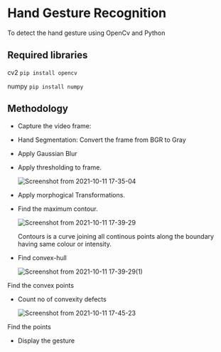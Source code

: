 # Hand Gesture Recognition
To detect the hand gesture using OpenCv and Python
## Required libraries 
cv2 
``` pip install opencv ```

numpy
``` pip install numpy ```
## Methodology
- Capture the video frame:
- Hand Segmentation: Convert the frame from BGR to Gray
- Apply Gaussian Blur
- Apply thresholding to frame.

    ![Screenshot from 2021-10-11 17-35-04](https://user-images.githubusercontent.com/85958512/136789989-e232fd76-4c27-47e4-ab08-710117c34e54.png)
- Apply morphogical Transformations.

- Find the maximum contour.

    ![Screenshot from 2021-10-11 17-39-29](https://user-images.githubusercontent.com/85958512/136790374-69f1f5ed-ca6d-4ff5-b2f3-22cfde4c6c62.png)
    
    Contours is a curve joining all continous points along the boundary having same colour or intensity.
- Find convex-hull

    ![Screenshot from 2021-10-11 17-39-29(1)](https://user-images.githubusercontent.com/85958512/136790830-a74043e6-cf1f-49e2-a785-f491549986b2.png)
    
Find the convex points
 
- Count no of convexity defects

    ![Screenshot from 2021-10-11 17-45-23](https://user-images.githubusercontent.com/85958512/136791158-49750d8f-1114-4b7b-b65a-5241fab6a573.png)
    
Find the points

- Display the gesture
